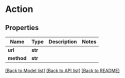 # Action

## Properties
Name | Type | Description | Notes
------------ | ------------- | ------------- | -------------
**url** | **str** |  | 
**method** | **str** |  | 

[[Back to Model list]](../README.md#documentation-for-models) [[Back to API list]](../README.md#documentation-for-api-endpoints) [[Back to README]](../README.md)


